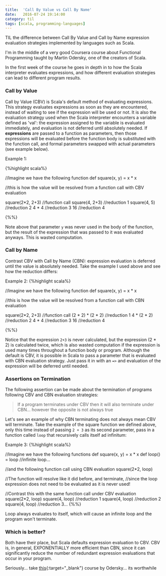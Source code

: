 ```yaml
---
title:  'Call By Value vs Call By Name'
date:   2016-07-24 19:14:00
category: til
tags: [scala, programming-languages]
---
```


TIL the difference between Call By Value and Call by Name expression evaluation strategies implemented by languages such as Scala.

I'm in the middle of a very good Coursera course about Functional Programming taught by Martin Odersky, one of the creators of Scala.

In the first week of the course he goes in depth in to how the Scala interpreter evaluates expressions, and how different evaluation strategies can lead to different program results.

### Call by Value

Call by Value (CBV) is Scala's default method of evaluating expressions. This strategy evaluates expressions as soon as they are encountered, instead of waiting to see if the expression will be used or not. It is also the evaluation strategy used when the Scala interpreter encounters a variable defined as 'val': the expression assigned to the variable is evaluated immediately, and evaluation is not deferred until absolutely needed. If **expressions** are passed to a function as parameters, then those expressions will be evaluated before the function body is substituted with the function call, and formal parameters swapped with actual parameters (see example below).

Example 1:

{%highlight scala%}

//Imagine we have the following function
def square(x, y) = x * x

//this is how the value will be resolved from a function call with CBV evaluation

square(2*2, 2+3) //function call
square(4, 2+3) //reduction 1
square(4, 5) //reduction 2
4 * 4 //reduction 3
16 //reduction 4

{%%}

Note above that parameter `y` was never used in the body of the function, but the result of the expression that was passed to it was evaluated anyways. This is wasted computation.

### Call by Name

Contrast CBV with Call by Name (CBN): expression evaluation is deferred until the value is absolutely needed. Take the example I used above and see how the reduction differs:

Example 2:
{%highlight scala%}

//Imagine we have the following function
def square(x, y) = x * x

//this is how the value will be resolved from a function call with CBN evaluation

square(2*2, 2+3) //function call
(2 * 2) * (2 * 2) //reduction 1
4 * (2 * 2) //reduction 2
4 * 4 //reduction 3
16 //reduction 4

{%%}

Notice that the expression `2+3` is never calculated, but the expression (2 * 2) is calculated twice, which is also wasted computation if the expression is used many times throughout a function body or program. Although the default is CBV, it is possible in Scala to pass a parameter that is evaluated with CBN evaluation strategy. Just pass it in with an `=>` and evaluation of the expression will be deferred until needed.

### Assertions on Termination

The following assertion can be made about the termination of programs following CBV and CBN evaluation strategies:

> If a program terminates under CBV then it will also terminate under CBN... however the opposite is not always true

Let's see an example of why CBN terminating does not always mean CBV will terminate. Take the example of the square function we defined above, only this time instead of passing `2 + 3` as its second parameter, pass in a function called `loop` that recursively calls itself ad infinitum:

Example 3:
{%highlight scala%}

//Imagine we have the following functions
def square(x, y) = x * x
def loop() = loop //infinite loop...

//and the following function call using CBN evaluation
square(2*2, loop)

//The function will resolve like it did before, and terminate,
//since the loop expression does not need to be evaluated as it is never used!

//Contrast this with the same function call under CBV evaluation
square(2*2, loop)
square(4, loop) //reduction 1
square(4, loop) //reduction 2
square(4, loop) //reduction 3...
{%%}

Loop always evaluates to itself, which will cause an infinite loop and the program won't terminate.

### Which is better?

Both have their place, but Scala defaults expression evaluation to CBV. CBV is, in general, EXPONENTIALLY more efficient than CBN, since it can significantly reduce the number of redundant expression evaluations that occur in your program.

Seriously... take [this][this]{:target="_blank"} course by Odersky... its worthwhile

[this]: https://www.coursera.org/learn/progfun1/home/welcome
